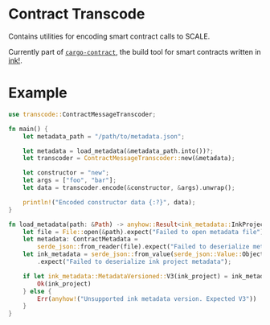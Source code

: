 # Contract Transcode

Contains utilities for encoding smart contract calls to SCALE.

Currently part of [`cargo-contract`](https://github.com/paritytech/cargo-contract), the build tool for smart
 contracts written in [ink!](https://github.com/paritytech/ink).


# Example

```rust
use transcode::ContractMessageTranscoder;

fn main() {
    let metadata_path = "/path/to/metadata.json";

    let metadata = load_metadata(&metadata_path.into())?;
    let transcoder = ContractMessageTranscoder::new(&metadata);

    let constructor = "new";
    let args = ["foo", "bar"];
    let data = transcoder.encode(&constructor, &args).unwrap();

    println!("Encoded constructor data {:?}", data);
}

fn load_metadata(path: &Path) -> anyhow::Result<ink_metadata::InkProject> {
    let file = File::open(&path).expect("Failed to open metadata file");
    let metadata: ContractMetadata =
        serde_json::from_reader(file).expect("Failed to deserialize metadata file");
    let ink_metadata = serde_json::from_value(serde_json::Value::Object(metadata.abi))
        .expect("Failed to deserialize ink project metadata");

    if let ink_metadata::MetadataVersioned::V3(ink_project) = ink_metadata {
        Ok(ink_project)
    } else {
        Err(anyhow!("Unsupported ink metadata version. Expected V3"))
    }
}

```
